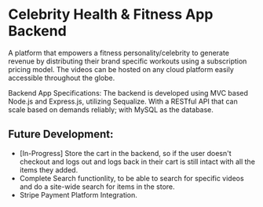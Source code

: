 # Celebrity Health & Fitness App Backend

A platform that empowers a fitness personality/celebrity to generate revenue by distributing their brand specific workouts using a subscription pricing model. The videos can be hosted on any cloud platform easily accessible throughout the globe.

Backend App Specifications: The backend is developed using MVC based Node.js and Express.js, utilizing Sequalize. With a RESTful API that can scale based on demands reliably; with MySQL as the database.

## Future Development:
- [In-Progress] Store the cart in the backend, so if the user doesn't checkout and logs out and logs back in their cart is still intact with all the items they added. 
- Complete Search functionlity, to be able to search for specific videos and do a site-wide search for items in the store.
- Stripe Payment Platform Integration.
